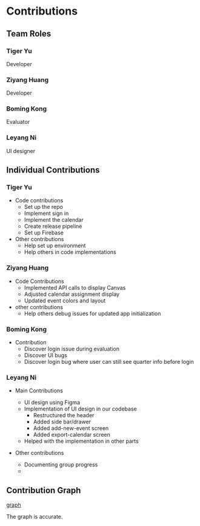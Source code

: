 # Contributions
## Team Roles
### Tiger Yu
Developer

### Ziyang Huang
Developer

### Boming Kong
Evaluator


### Leyang Ni
UI designer



## Individual Contributions

### Tiger Yu

- Code contributions
  - Set up the repo
  - Implement sign in
  - Implement the calendar
  - Create release pipeline
  - Set up Firebase
- Other contributions
  - Help set up environment
  - Help others in code implementations

### Ziyang Huang
- Code Contributions
  - Implemented API calls to display Canvas
  - Adjusted calendar assignment display
  - Updated event colors and layout
- other contributions
  - Help others debug issues for updated app initialization

### Boming Kong
- Contribution
  - Discover login issue during evaluation
  - Discover UI bugs
  - Discover login bug where user can still see quarter info before login

### Leyang Ni
- Main Contributions
  - UI design using Figma
  - Implementation of UI design in our codebase
    - Restructured the header
    - Added side bar/drawer
    - Added add-new-event screen
    - Added export-calendar screen
  - Helped with the implementation in other parts
  
- Other contributions
  - Documenting group progress
  - 

## Contribution Graph

[graph](https://github.com/ucsb-cs184-f24/team16/graphs/contributors)

The graph is accurate.
